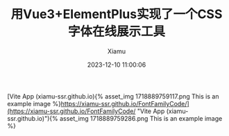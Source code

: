 ﻿---
layout: post
title: 用Vue3+ElementPlus实现了一个CSS字体在线展示工具
date: 2023-12-10 11:00:06
author: 'Xiamu'
cover: /2023/12/10/2023-H2/2023-12-10-11-00-06/1718889759286.png
thumbnail: /2023/12/10/2023-H2/2023-12-10-11-00-06/1718889759286.png
tags:
- vue
- css3
categories:
-
  - Front-End
  - Vue

---
[Vite App (xiamu-ssr.github.io){% asset_img 1718889759117.png This is an example image %}https://xiamu-ssr.github.io/FontFamilyCode/](https://xiamu-ssr.github.io/FontFamilyCode/ "Vite App (xiamu-ssr.github.io)"){% asset_img 1718889759286.png This is an example image %}


